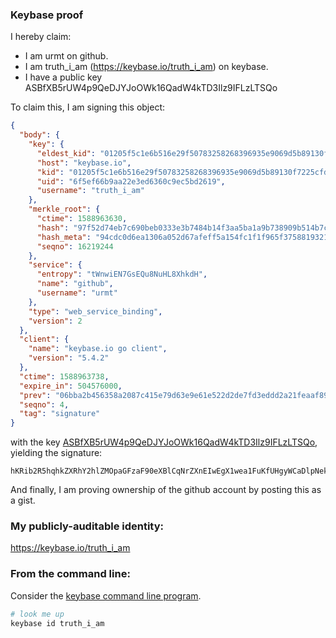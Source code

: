 ### Keybase proof

I hereby claim:

  * I am urmt on github.
  * I am truth_i_am (https://keybase.io/truth_i_am) on keybase.
  * I have a public key ASBfXB5rUW4p9QeDJYJoOWk16QadW4kTD3Ilz9IFLzLTSQo

To claim this, I am signing this object:

```json
{
  "body": {
    "key": {
      "eldest_kid": "01205f5c1e6b516e29f50783258268396935e9069d5b89130f7225cfd2052f32d3490a",
      "host": "keybase.io",
      "kid": "01205f5c1e6b516e29f50783258268396935e9069d5b89130f7225cfd2052f32d3490a",
      "uid": "6f5ef66b9aa22e3ed6360c9ec5bd2619",
      "username": "truth_i_am"
    },
    "merkle_root": {
      "ctime": 1588963630,
      "hash": "97f52d74eb7c690beb0333e3b7484b14f3aa5ba1a9b738909b514b7ce2e7e306f1c462d32fab5d474acf9d5baf5697238f5045e5cd056c16a2cd805088610d8e",
      "hash_meta": "94cdc0d6ea1306a052d67afeff5a154fc1f1f965f3758819321532b63307deb8",
      "seqno": 16219244
    },
    "service": {
      "entropy": "tWnwiEN7GsEQu8NuHL8XhkdH",
      "name": "github",
      "username": "urmt"
    },
    "type": "web_service_binding",
    "version": 2
  },
  "client": {
    "name": "keybase.io go client",
    "version": "5.4.2"
  },
  "ctime": 1588963738,
  "expire_in": 504576000,
  "prev": "06bba2b456358a2087c415e79d63e9e61e522d2de7fd3eddd2a21feaaf896638",
  "seqno": 4,
  "tag": "signature"
}
```

with the key [ASBfXB5rUW4p9QeDJYJoOWk16QadW4kTD3Ilz9IFLzLTSQo](https://keybase.io/truth_i_am), yielding the signature:

```
hKRib2R5hqhkZXRhY2hlZMOpaGFzaF90eXBlCqNrZXnEIwEgX1wea1FuKfUHgyWCaDlpNekGnVuJEw9yJc/SBS8y00kKp3BheWxvYWTESpcCBMQgBruitFY1iiCHxBXnnWPp5h5SLS3n/T7d0qIf6q+JZjjEIM5Pret0ZJoNJrrBxX6l0Ur1ynFEoM/MBfUrHBufu2ZYAgHCo3NpZ8RAIHlMsZ8coyvXmjwD3mKDBu0k0RjcGjrhXVd6rPOAPgtFiBN1BxIeUnGPzmJ3GvLssNN2keElEX0qPX7gFm6cCqhzaWdfdHlwZSCkaGFzaIKkdHlwZQildmFsdWXEIBQh3RrKzxpznoRxgvoeOGlw7c4cOoOIWKt5qV8L/pHro3RhZ80CAqd2ZXJzaW9uAQ==

```

And finally, I am proving ownership of the github account by posting this as a gist.

### My publicly-auditable identity:

https://keybase.io/truth_i_am

### From the command line:

Consider the [keybase command line program](https://keybase.io/download).

```bash
# look me up
keybase id truth_i_am
```
